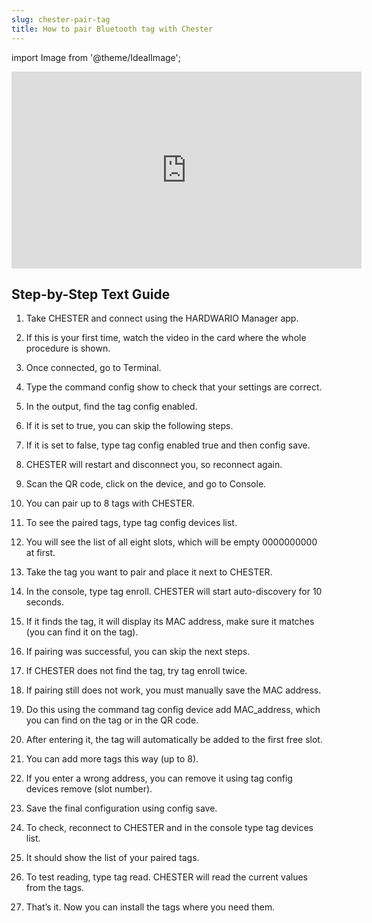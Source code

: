 ```yaml
---
slug: chester-pair-tag
title: How to pair Bluetooth tag with Chester
---
```


import Image from '@theme/IdealImage';



<iframe width="560" height="315"
  src="https://www.youtube.com/embed/7ita74JSj98"
  title="HOW TO PAIR BLUETOOTH TAG WITH CHESTER"
  frameborder="0"
  allow="accelerometer; autoplay; clipboard-write; encrypted-media; gyroscope; picture-in-picture; web-share"
  allowfullscreen>
</iframe>

## Step-by-Step Text Guide

1. Take CHESTER and connect using the HARDWARIO Manager app.

2. If this is your first time, watch the video in the card where the whole procedure is shown.

3. Once connected, go to Terminal.

4. Type the command config show to check that your settings are correct.

5. In the output, find the tag config enabled.

6. If it is set to true, you can skip the following steps.

7. If it is set to false, type tag config enabled true and then config save.

8. CHESTER will restart and disconnect you, so reconnect again.

9. Scan the QR code, click on the device, and go to Console.

10. You can pair up to 8 tags with CHESTER.

11. To see the paired tags, type tag config devices list.

12. You will see the list of all eight slots, which will be empty 0000000000 at first.

13. Take the tag you want to pair and place it next to CHESTER.

14. In the console, type tag enroll. CHESTER will start auto-discovery for 10 seconds.

15. If it finds the tag, it will display its MAC address, make sure it matches (you can find it on the tag).

16. If pairing was successful, you can skip the next steps.

17. If CHESTER does not find the tag, try tag enroll twice.

18. If pairing still does not work, you must manually save the MAC address.

19. Do this using the command tag config device add MAC_address, which you can find on the tag or in the QR code.

20. After entering it, the tag will automatically be added to the first free slot.

21. You can add more tags this way (up to 8).

22. If you enter a wrong address, you can remove it using tag config devices remove (slot number).

23. Save the final configuration using config save.

24. To check, reconnect to CHESTER and in the console type tag devices list.

25. It should show the list of your paired tags.

26. To test reading, type tag read. CHESTER will read the current values from the tags.

27. That’s it. Now you can install the tags where you need them.